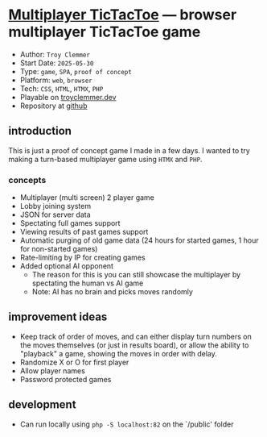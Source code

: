 [Multiplayer TicTacToe](https://troyclemmer.dev/games/dodge) — browser multiplayer TicTacToe game
==================================================
* Author: `Troy Clemmer`
* Start Date: `2025-05-30`
* Type: `game`, `SPA`, `proof of concept`
* Platform: `web`, `browser`
* Tech: `CSS`, `HTML`, `HTMX`, `PHP`
* Playable on [troyclemmer.dev](https://troyclemmer.dev/games/tictactoe/)
* Repository at [github](https://github.com/troyclemmer/htmx-php-multiplayer-tictactoe)

## introduction

This is just a proof of concept game I made in a few days.  I wanted to try making a turn-based multiplayer game using `HTMX` and `PHP`.  

### concepts
- Multiplayer (multi screen) 2 player game
- Lobby joining system
- JSON for server data
- Spectating full games support
- Viewing results of past games support
- Automatic purging of old game data (24 hours for started games, 1 hour for non-started games)
- Rate-limiting by IP for creating games
- Added optional AI opponent
  - The reason for this is you can still showcase the multiplayer by spectating the human vs AI game
  - Note: AI has no brain and picks moves randomly 

## improvement ideas
- Keep track of order of moves, and can either display turn numbers on the moves themselves (or just in results board), or allow the ability to "playback" a game, showing the moves in order with delay.
- Randomize X or O for first player
- Allow player names
- Password protected games

## development
- Can run locally using `php -S localhost:82` on the `/public' folder
